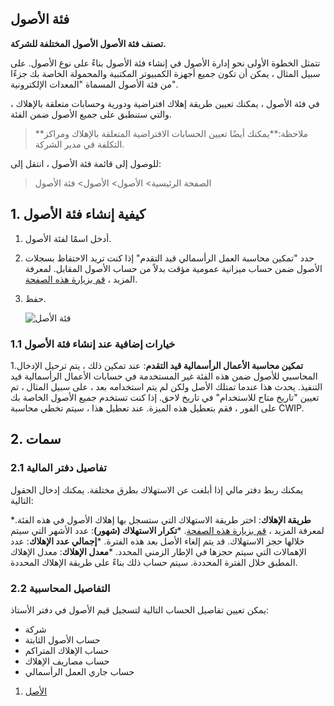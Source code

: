 ## فئة الأصول

**تصنف فئة الأصول الأصول المختلفة للشركة.**

تتمثل الخطوة الأولى نحو إدارة الأصول في إنشاء فئة الأصول بناءً على نوع الأصول. على سبيل المثال ، يمكن أن تكون جميع أجهزة الكمبيوتر المكتبية والمحمولة الخاصة بك جزءًا من فئة الأصول المسماة "المعدات الإلكترونية".

في فئة الأصول ، يمكنك تعيين طريقة إهلاك افتراضية ودورية وحسابات متعلقة بالإهلاك ، والتي ستنطبق على جميع الأصول ضمن الفئة.

>**ملاحظة:**يمكنك أيضًا تعيين الحسابات الافتراضية المتعلقة بالإهلاك ومراكز التكلفة في مدير الشركة.

للوصول إلى قائمة فئة الأصول ، انتقل إلى:

> الصفحة الرئيسية> الأصول> الأصول> فئة الأصول

## 1. كيفية إنشاء فئة الأصول

1. أدخل اسمًا لفئة الأصول.
2. حدد "تمكين محاسبة العمل الرأسمالي قيد التقدم" إذا كنت تريد الاحتفاظ بسجلات الأصول ضمن حساب ميزانية عمومية مؤقت بدلاً من حساب الأصول المقابل. لمعرفة المزيد ، [قم بزيارة هذه الصفحة](https://docs.erpnext.com/docs/v13/user/manual/en/asset/purchasing-an-asset).
3. حفظ.
    
    ![فئة الأصل](https://docs.erpnext.com/files/asset-category.png)
    

### 1.1 خيارات إضافية عند إنشاء فئة الأصول

1.**تمكين محاسبة الأعمال الرأسمالية قيد التقدم**: عند تمكين ذلك ، يتم ترحيل الإدخال المحاسبي للأصول ضمن هذه الفئة غير المستخدمة في حسابات الأعمال الرأسمالية قيد التنفيذ. يحدث هذا عندما تمتلك الأصل ولكن لم يتم استخدامه بعد ، على سبيل المثال ، تم تعيين "تاريخ متاح للاستخدام" في تاريخ لاحق. إذا كنت تستخدم جميع الأصول الخاصة بك على الفور ، فقم بتعطيل هذه الميزة. عند تعطيل هذا ، سيتم تخطي محاسبة CWIP.

## 2. سمات

### 2.1 تفاصيل دفتر المالية

يمكنك ربط دفتر مالي إذا أبلغت عن الاستهلاك بطرق مختلفة. يمكنك إدخال الحقول التالية:

***طريقة الإهلاك**: اختر طريقة الاستهلاك التي ستسجل بها إهلاك الأصول في هذه الفئة. لمعرفة المزيد ، [قم بزيارة هذه الصفحة](https://docs.erpnext.com/docs/v13/user/manual/en/asset/asset-depreciation).
***تكرار الاستهلاك (شهور)**: عدد الأشهر التي سيتم خلالها حجز الاستهلاك. قد يتم إلغاء الأصل بعد هذه الفترة.
***إجمالي عدد الإهلاك**: عدد الإهمالات التي سيتم حجزها في الإطار الزمني المحدد.
***معدل الإهلاك**: معدل الإهلاك المطبق خلال الفترة المحددة. سيتم حساب ذلك بناءً على طريقة الإهلاك المحددة.

### 2.2 التفاصيل المحاسبية

يمكن تعيين تفاصيل الحساب التالية لتسجيل قيم الأصول في دفتر الأستاذ:

*   شركة
* حساب الأصول الثابتة
* حساب الإهلاك المتراكم
* حساب مصاريف الإهلاك
* حساب جاري العمل الرأسمالي

1. [الأصل](https://docs.erpnext.com/docs/v13/user/manual/en/asset/asset)